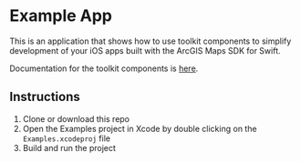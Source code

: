 # Example App

This is an application that shows how to use toolkit components to simplify development of your iOS apps built with the ArcGIS Maps SDK for Swift.

Documentation for the toolkit components is [here](https://developers.arcgis.com/swift/toolkit-api-reference/documentation/arcgistoolkit/).

## Instructions

 1. Clone or download this repo
 2. Open the Examples project in Xcode by double clicking on the `Examples.xcodeproj` file
 3. Build and run the project
